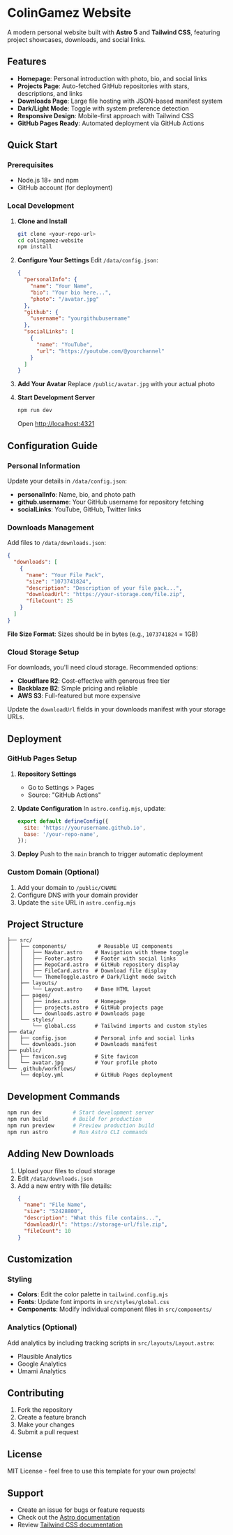 # ColinGamez Website

A modern personal website built with **Astro 5** and **Tailwind CSS**, featuring project showcases, downloads, and social links.

## Features

- **Homepage**: Personal introduction with photo, bio, and social links
- **Projects Page**: Auto-fetched GitHub repositories with stars, descriptions, and links
- **Downloads Page**: Large file hosting with JSON-based manifest system
- **Dark/Light Mode**: Toggle with system preference detection
- **Responsive Design**: Mobile-first approach with Tailwind CSS
- **GitHub Pages Ready**: Automated deployment via GitHub Actions

## Quick Start

### Prerequisites
- Node.js 18+ and npm
- GitHub account (for deployment)

### Local Development

1. **Clone and Install**
   ```bash
   git clone <your-repo-url>
   cd colingamez-website
   npm install
   ```

2. **Configure Your Settings**
   Edit `/data/config.json`:
   ```json
   {
     "personalInfo": {
       "name": "Your Name",
       "bio": "Your bio here...",
       "photo": "/avatar.jpg"
     },
     "github": {
       "username": "yourgithubusername"
     },
     "socialLinks": [
       {
         "name": "YouTube",
         "url": "https://youtube.com/@yourchannel"
       }
     ]
   }
   ```

3. **Add Your Avatar**
   Replace `/public/avatar.jpg` with your actual photo

4. **Start Development Server**
   ```bash
   npm run dev
   ```
   Open [http://localhost:4321](http://localhost:4321)

## Configuration Guide

### Personal Information
Update your details in `/data/config.json`:
- **personalInfo**: Name, bio, and photo path
- **github.username**: Your GitHub username for repository fetching
- **socialLinks**: YouTube, GitHub, Twitter links

### Downloads Management
Add files to `/data/downloads.json`:
```json
{
  "downloads": [
    {
      "name": "Your File Pack",
      "size": "1073741824",
      "description": "Description of your file pack...",
      "downloadUrl": "https://your-storage.com/file.zip",
      "fileCount": 25
    }
  ]
}
```

**File Size Format**: Sizes should be in bytes (e.g., `1073741824` = 1GB)

### Cloud Storage Setup
For downloads, you'll need cloud storage. Recommended options:
- **Cloudflare R2**: Cost-effective with generous free tier
- **Backblaze B2**: Simple pricing and reliable
- **AWS S3**: Full-featured but more expensive

Update the `downloadUrl` fields in your downloads manifest with your storage URLs.

## Deployment

### GitHub Pages Setup

1. **Repository Settings**
   - Go to Settings > Pages
   - Source: "GitHub Actions"

2. **Update Configuration**
   In `astro.config.mjs`, update:
   ```js
   export default defineConfig({
     site: 'https://yourusername.github.io',
     base: '/your-repo-name',
   });
   ```

3. **Deploy**
   Push to the `main` branch to trigger automatic deployment

### Custom Domain (Optional)
1. Add your domain to `/public/CNAME`
2. Configure DNS with your domain provider
3. Update the `site` URL in `astro.config.mjs`

## Project Structure

```
├── src/
│   ├── components/          # Reusable UI components
│   │   ├── Navbar.astro    # Navigation with theme toggle
│   │   ├── Footer.astro    # Footer with social links
│   │   ├── RepoCard.astro  # GitHub repository display
│   │   ├── FileCard.astro  # Download file display
│   │   └── ThemeToggle.astro # Dark/light mode switch
│   ├── layouts/
│   │   └── Layout.astro    # Base HTML layout
│   ├── pages/
│   │   ├── index.astro     # Homepage
│   │   ├── projects.astro  # GitHub projects page
│   │   └── downloads.astro # Downloads page
│   └── styles/
│       └── global.css      # Tailwind imports and custom styles
├── data/
│   ├── config.json         # Personal info and social links
│   └── downloads.json      # Downloads manifest
├── public/
│   ├── favicon.svg         # Site favicon
│   └── avatar.jpg          # Your profile photo
└── .github/workflows/
    └── deploy.yml          # GitHub Pages deployment
```

## Development Commands

```bash
npm run dev          # Start development server
npm run build        # Build for production
npm run preview      # Preview production build
npm run astro        # Run Astro CLI commands
```

## Adding New Downloads

1. Upload your files to cloud storage
2. Edit `/data/downloads.json`
3. Add a new entry with file details:
   ```json
   {
     "name": "File Name",
     "size": "52428800",
     "description": "What this file contains...",
     "downloadUrl": "https://storage-url/file.zip",
     "fileCount": 10
   }
   ```

## Customization

### Styling
- **Colors**: Edit the color palette in `tailwind.config.mjs`
- **Fonts**: Update font imports in `src/styles/global.css`
- **Components**: Modify individual component files in `src/components/`

### Analytics (Optional)
Add analytics by including tracking scripts in `src/layouts/Layout.astro`:
- Plausible Analytics
- Google Analytics
- Umami Analytics

## Contributing

1. Fork the repository
2. Create a feature branch
3. Make your changes
4. Submit a pull request

## License

MIT License - feel free to use this template for your own projects!

## Support

- Create an issue for bugs or feature requests
- Check out the [Astro documentation](https://docs.astro.build)
- Review [Tailwind CSS documentation](https://tailwindcss.com/docs)